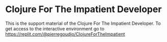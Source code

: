 # Clojure For The Impatient Developer

This is the support material of the Clojure For The Impatient Developer. To get access to the interactive environment go to https://replit.com/@pierregoudjo/ClojureForTheImpatient

